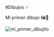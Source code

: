 #Dibujos ✨ 
<p> Mi primer dibujo 🖼🎨 </p>

![mi_primer_dibujito](https://user-images.githubusercontent.com/75257344/157474326-5cc3cd8b-2038-43fb-b2f7-1d37999095be.jpg)
